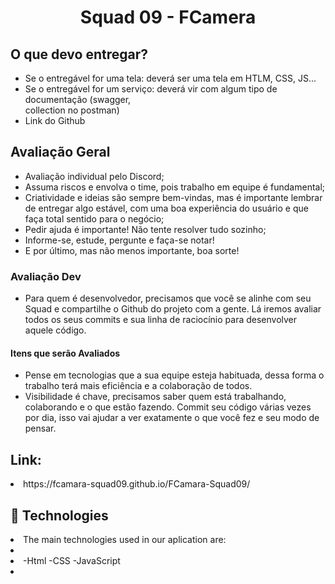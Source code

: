 <h1 align="center">
  Squad 09 - FCamera
</h1>
<h2>O que devo entregar?</h2>
<ul>
<li>Se o entregável for uma tela: deverá ser uma
tela em HTLM, CSS, JS... </li>
<li>Se o entregável for um serviço: deverá vir com
algum tipo de documentação (swagger,</li>
collection no postman)
<li>Link do Github</li>
</ul>

 <h2> Avaliação Geral</h2>
<ul>
<li>Avaliação individual pelo Discord;</li>
<li>Assuma riscos e envolva o time, pois trabalho em equipe é fundamental;</li>
<li>Criatividade e ideias são sempre bem-vindas, mas é importante lembrar de entregar algo estável, com uma boa experiência do usuário e que faça total sentido para o negócio;</li>
<li>Pedir ajuda é importante! Não tente resolver tudo sozinho;</li>
<li>Informe-se, estude, pergunte e faça-se notar!</li>
<li>E por último, mas não menos importante, boa sorte!</li>
</ul>

<h3> Avaliação Dev</h3>
<ul>
<li>Para quem é desenvolvedor, precisamos que você se alinhe com seu Squad e compartilhe o Github do projeto com a gente. Lá iremos avaliar todos os seus commits e sua linha de raciocínio para desenvolver aquele código.</li>
</ul>

<h4>Itens que serão Avaliados</h4>
<ul>
<li>Pense em tecnologias que a sua equipe esteja habituada, dessa forma o trabalho terá mais eficiência e a colaboração de todos.</li>
<li>Visibilidade é chave, precisamos saber quem está trabalhando, colaborando e o que estão fazendo. Commit seu código várias vezes por dia, isso vai ajudar a ver exatamente o que você fez e seu modo de pensar.</li>
</ul>

<h2>Link:</h2>
<li> https://fcamara-squad09.github.io/FCamara-Squad09/ </li>

<h2>🚀 Technologies </h2>

<li>The main technologies used in our aplication are:<li>
<li>-Html -CSS -JavaScript<li>